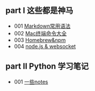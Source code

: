 ## part I 这些都是神马

- 001 [Markdown常用语法](/1001_markdown.md)
- 002 [Mac终端命令大全](/1002_MacCommand.md)
- 003 [Homebrew&npm](/1003_homebrew&npm.md)
- 004 [node.js & websocket](/1004_nodejs&websocket.md)

## part II Python 学习笔记

- 001 [一些notes](/2001_notes.md)

